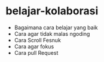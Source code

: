 # belajar-kolaborasi
- Bagaimana cara belajar yang baik
- Cara agar tidak malas ngoding
- Cara Scroll Fesnuk
- Cara agar fokus
- Cara pull Request
